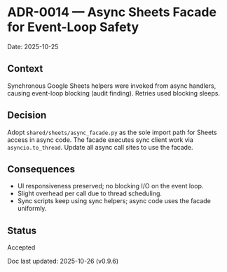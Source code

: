 # ADR-0014 — Async Sheets Facade for Event-Loop Safety
Date: 2025-10-25

## Context
Synchronous Google Sheets helpers were invoked from async handlers, causing
event-loop blocking (audit finding). Retries used blocking sleeps.

## Decision
Adopt `shared/sheets/async_facade.py` as the sole import path for Sheets access
in async code. The facade executes sync client work via `asyncio.to_thread`.
Update all async call sites to use the facade.

## Consequences
- UI responsiveness preserved; no blocking I/O on the event loop.
- Slight overhead per call due to thread scheduling.
- Sync scripts keep using sync helpers; async code uses the facade uniformly.

## Status
Accepted


Doc last updated: 2025-10-26 (v0.9.6)
